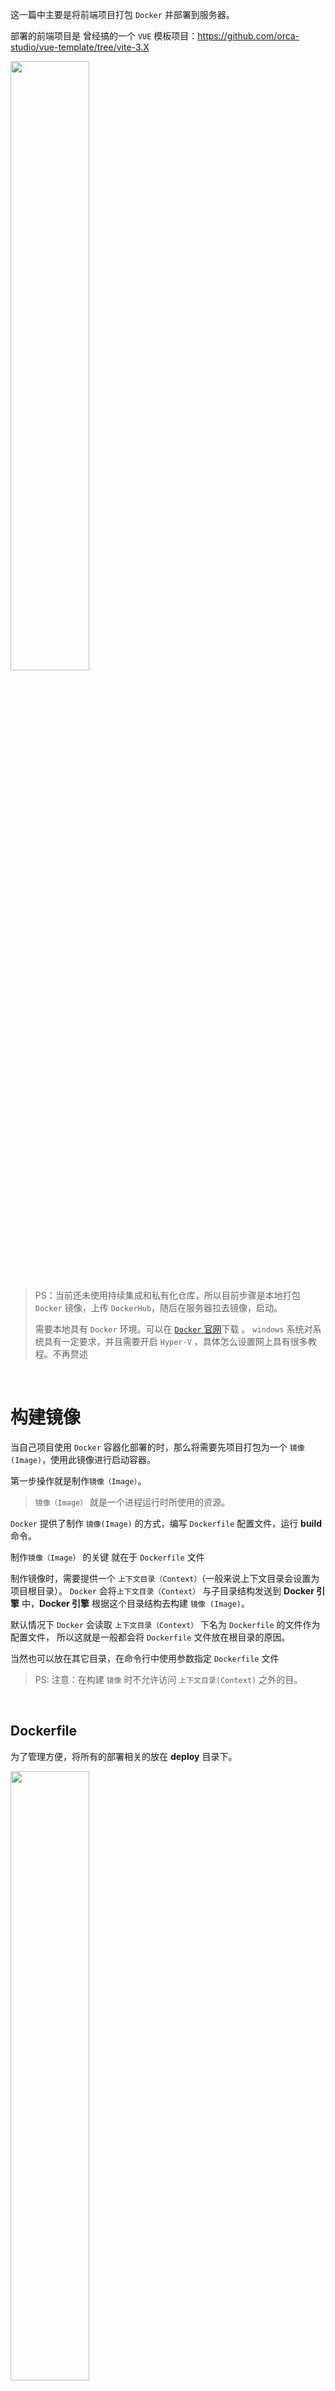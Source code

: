 这一篇中主要是将前端项目打包 `Docker` 并部署到服务器。

部署的前端项目是 曾经搞的一个 `VUE` 模板项目：https://github.com/orca-studio/vue-template/tree/vite-3.X

<img src=./images/03/01.png width=50%/>

> PS：当前还未使用持续集成和私有化仓库，所以目前步骤是本地打包 `Docker` 镜像，上传 `DockerHub`，随后在服务器拉去镜像，启动。
>
> 需要本地具有 `Docker` 环境。可以在 [`Docker` 官网](https://www.docker.com/products/docker-desktop)下载 。
> `windows` 系统对系统具有一定要求，并且需要开启 `Hyper-V` ，具体怎么设置网上具有很多教程。不再赘述

<br/>

# 构建镜像

当自己项目使用 `Docker` 容器化部署的时，那么将需要先项目打包为一个 `镜像(Image)`，使用此镜像进行启动容器。

第一步操作就是制作`镜像（Image）`。

> `镜像（Image）` 就是一个进程运行时所使用的资源。

`Docker` 提供了制作 `镜像(Image)` 的方式，编写 `Dockerfile` 配置文件，运行 **build** 命令。

制作`镜像（Image）` 的关键 就在于 `Dockerfile` 文件

制作镜像时，需要提供一个 `上下文目录（Context）`（一般来说上下文目录会设置为项目根目录）。
`Docker` 会将`上下文目录（Context）` 与子目录结构发送到 **Docker 引擎** 中，**Docker 引擎** 根据这个目录结构去构建 `镜像 (Image)`。

默认情况下 `Docker` 会读取 `上下文目录（Context）` 下名为 `Dockerfile` 的文件作为配置文件，
所以这就是一般都会将 `Dockerfile` 文件放在根目录的原因。

当然也可以放在其它目录，在命令行中使用参数指定 `Dockerfile` 文件

> PS: 注意：在构建 `镜像` 时不允许访问 `上下文目录(Context)` 之外的目。

<br/>

## Dockerfile

为了管理方便，将所有的部署相关的放在 **deploy** 目录下。

<img src=./images/03/02.png  width=50%/>

```Dockerfile
FROM nginx:latest

# 将代码copy到镜像
COPY ../dist /usr/share/nginx/html

# 将 nginx 配置文件 copy 到容器内配置文件的目录下
COPY ../deploy/nginx.conf /etc/nginx

# 容器应用端口
EXPOSE 80
```

> PS：`Dockerfile` 具有好多指令，在此只介绍使用到的指令，其它指令有兴趣的朋友可以自行查询

- 第一行 **FROM** 指令表示使用依赖镜像，制作应用级别的镜像，都需要依赖运行环境。web 项目则需要 `Nginx` 服务器运行。

  > PS： 之前说过， 镜像是分层的，制作的镜像可以简单的理解为在现有镜像上添加一层。产生一个新的镜像。

- 第二行 **COPY** 命令表示 复制文件，将本地的目录或者文件 打包到镜像指定目录下。将 **./dist** 目录，也就是打包器打包后生成的代码目录复制到 镜像中的 **/usr/share/nginx/html** 目录

  > PS：所有相对目录都是以 `上下文目录(Context)` 为基准，所以 **dist** 目录访问时 **./dist**，而非 **../dist**。

- 第三行 **COPY** 命令表示将 **nginx.conf** 配置文件 复制到 **/etc/nginx**。

  > PS：所有相对目录都是以 `上下文目录(Context)` 为基准，所以 **nginx.conf** 目录访问时 **./deploy/nginx.conf**，而非 **./nginx.conf**。

  web 项目 `容器`，内存运行的是 `Nginx`，项目 `镜像（Image）` 中的 `Nginx` 服务器。 自己制作的 `镜像(Image)` 只是将生成的静态文件挂载到 `Nginx` 上。
  **nginx.conf** 配置文件是用来配置 `Nginx` 挂载路由等信息。

- 第四行 **EXPOSE** 命令暴露端口号，启动容器时使用 `ports` 映射容器内部的端口号就是此命令暴露出的。

> `Nginx` 镜像中，暴露了 **80** 端口运行 `Nginx` 服务器，`Dockerfile` 中只暴露 **80** 端口，在启动时 **80** 端口直接启动的是 `Nginx` 服务器。

注意：不允许直接使用 **./nginx.conf** 访问，会被识别成以 `上下文目录（Context）` 下的 **nginx.conf**

<img src=./images/03/02_01.png  width=50%/>

但是允许以 `上下文(目录)`为相对目录的基准目录。

<br/>

## nginx.conf

在 **deploy/nginx.conf** 文件中编写 `Nginx` 配置。 `镜像（Image）`打包时会复制此文件到镜像中

> PS： 也可以使用类似上一篇中的将 `nginx.conf` 挂载到宿主环境中。那种方案优势更好一些。

```conf
events {
    worker_connections  1024;
}

http {
    include mime.types;
    default_type text/html;
    sendfile on;
    keepalive_timeout 65;
    charset utf-8;
    error_log  /var/log/nginx/error.log;
    access_log  /var/log/nginx/access.log;
    server {
        listen       80;

        location / {
            root    /usr/share/nginx/html;
            index  index.html index.htm;
            try_files $uri $uri/ /index.html;
        }
    }
}
```

- root： 此属性设置根目录，当前根目录设置为 **/usr/share/nginx/html**，此目录由 **./dist** 目录复制过去。
- index: 此属性指定网站初始页面。 也就是 **/usr/share/nginx/html/index.html**
- try_files： 此属性将所有的访问都转为 **index.html** 。单页面程序的路由都是请求的同一个 `HTML`，由 `JS` 内部判断的路由页面
  类似 `webpack-dev-server` 中的 **historyApiFallback** 属性

<br/>

## 执行构建

执行构建 `镜像（Image）` 的命令是 `docker build`。

为了方便执行，在 `package.json` 中添加 **deploy** 命令执行构建

<img src=./images/03/03.png  width=50%/>

在每次构建 `镜像（Image）` 之前，先进行项目编译。也就是执行 `npm run build` 命令，打包新的代码。当编译成功后执行 `docker build` 。

> PS： `npm-run-all` 是使用的一个 [NPM 包](https://www.npmjs.com/package/npm-run-all)，用于执行多个脚本

> PS： `Docker Hub` 没有账号的可以先进行注册：https://hub.docker.com/

`docker build` 命令中使用了几个参数

- -t 构建的镜像名称。 其中 **yxs970707** 是我在 `Docker Hub` 中的用户名称。当前还没有构建私库，先推送到 `Docker Hub`,将 **yxs970707** 改为自己名称或组织即可。
  **:** 后的为当前镜像的 `标签(tag)`，一般情况下会设置版本号。
- -f `Dockerfile` 文件地址，因为`Dockerfile` 文件存在了 **deploy** 目录下，所以需要指定文件地址。
- 最后一个点 _._ 表示设置当前目录为 `上下文目录（Context）`。

> PS：`标签(tag)` 设置特别灵活，可以随意设置，所以 `标签(tag)` 需要自行注意管理
> PS： 构建镜像时可以设置多 `标签(tag)`,添加多个 **-t** 就行

此时，执行 `npm run deploy` 便可以构建`镜像（Image）`。构建`镜像（Image）`时，每一句命令都具有清晰的信息。构建成功后就可以在本地 `Docker` 中看到此镜像

> PS：第一次构建可能会慢一些，因为本地没有 `Nginx` 镜像，如果 pull。

> PS：`镜像（Image）` 的分层其实每一句命令都是一层。

<img src=./images/03/04.png width=50% />

<img src=./images/03/05.png width=50%/>

<br/>

## 测试镜像

构建完毕镜像后可以先在本地测试是否可以部署

<img src=./images/03/06.png width=50%/>

在此将本地 **3333** 端口号映射到了容器。可以根据情况随意设置未被使用的端口号，

如果未出意外的话将会启动一个 `容器`，并且最后状态为 **RUNNING**，成功启动后使用端口号进行访问。

<img src=./images/03/07.png width=50% />

<img src=./images/03/09.png width=50% />

如果启动时出错的话，可以点击容器查看具体错误日志

<img src=./images/03/08.png width=50% />

我在此成功启动并且可访问，如有未成功的可以查询日志，实在解决不了可以留言。

<br/>

## 推送 Docker Hub

本地测试完毕后,可以推送到 `Docker Hub` 中,然后由服务器拉取部署。

> PS：之后部署私有仓库之后可以推送到私有仓库

推送到 `Docker Hub` 很简单，只需要在 `Docker Desktop` 中登录账号然后 **push**

**push** 成功后就可以在 `Docker Hub` 中搜到镜像

<img src=./images/03/10.png width=50% />

<img src=./images/03/11.png width=50% />

<img src=./images/03/12.png width=50% />

<br/>

# 部署容器

## 最简部署

最简部署方案直接拉取设置端口号即可

> 拉取镜像可能有些延迟，因为 `Docker` 配置了国内源，需要时间来同步

```yml
version: '3.9'
services:
  nginx:
    image: yxs970707/deploy-web-demo:1.0.0
    container_name: web
    restart: always
    ports:
      - 7777:80
```

> PS：`镜像（Image）`的 `标签(tag)` 设置的为 **1.0.0**，拉取镜像时需要指定标签

使用 `Portainer` 部署完毕后就可以访问服务器进行访问。

<img src=./images/03/13.png width=50% />

<img src=./images/03/14.png width=50% />

<br/>

## volumes 挂载

在上面将所有文件都存放镜像中，并没有使用 `volumes` 将 **/usr/share/nginx/html** 目录挂载到宿主机中。
接下来就实现这一操作。

这一操作可以实现不更新镜像和容器直接更新前端项目操作。不过这样操作也并不推荐。但是具体怎么做，需要根据真实情况来决定。
下面就简单看一下这个步骤。

### 非具名 volumes 覆盖问题

在之前都是使用宿主目录直接挂载容器内目录。使用宿主目录直接挂载会在容器启动时使用宿主目录覆盖容器目录。

```yml
version: '3.9'

services:
  nginx:
    image: yxs970707/deploy-web-demo:1.0.0
    container_name: web
    restart: always
    ports:
      - 7777:80
    volumes:
      - /volumes/web/html:/usr/share/nginx/html
```

更新 `YMAL` 文件，添加了挂载 **/usr/share/nginx/html** 目录，
使用此文件重新部署后访问的话，`Nginx` 会提示 **403**，也就是根本没有找到该地址

<img src=./images/03/15.png width=50% />

> **/usr/share/nginx/html** 目录是存储前端文件的目录。

查询服务器，挂载目录并没有任何文件，并且进入容器内部查询 **/usr/share/nginx/html** 也发现并没有任何文件

<img src=./images/03/16.png width=50% />

<img src=./images/03/17.png width=50% />

> docker exec -it web /bin/sh 进入容器

也就是说 `Docker` 在启动容器时，会使用宿主目录覆盖容器内目录。

也可以在宿主目录创建一个文件进行测试，在此只贴出测试结果。有兴趣的可以自行测试。

<img src=./images/03/18.png width=50% />

<br/>

### 具名 Volumes

解决数据挂载问题，就需要创建具名的 Volumes。

在 `Docker` 中具有 `Volumes` 一套完整定义。 `Volume` 具有很强大的功能。甚至可以将数据挂载到其它机器上。
在此就不介绍 `Volume`，不了解的朋友可以自行查询。

<img src=./images/03/19.png width=50% />

`Volume` 可以使用命令先进行创建，然后在挂载时使用。当然也可以在 `Docker Compose` 定义 。

```yml
version: '3.9'

volumes:
  web-html:
    name: web-html
    driver: local
    driver_opts:
      o: bind
      type: none
      device: /volumes/web/html

services:
  nginx:
    image: yxs970707/deploy-web-demo:1.0.0
    container_name: web
    restart: always
    ports:
      - 7777:80
    volumes:
      - web-html:/usr/share/nginx/html
```

`YAML` 文件中 **volumes** 就是创建一个具名的 `Volume`。

这个数据卷使用了本地数据卷，并且将数据卷绑定到 **/volumes/web/html** 目录
然后使用 **数据卷名称(web-html)** 挂载 **/usr/share/nginx/html**

注意，使用数据卷名称挂载时， **/volumes/web/html** 目录必须存在，并且目录下并无任何文件。

使用此 **yml** 部署的项目可以正常访问并且将完好的将数据挂载到 **/volumes/web/html**。

<img src=./images/03/20.png width=50% />

<img src=./images/03/21.png width=50% />

仔细观察的情况下， `Portainer` 可视化工具中在 `Volume` 项此时具有一个 **web-html** 的数据卷

<img src=./images/03/22.png width=50% />

在其详细信息中可以看到具体详情。

其中具有一个 **Mount path** 属性，这个属性值是此数据卷的目录。

其实在 `Docker` 挂载数据卷时，会将此目录与容器内进行挂载。

另外还有一个 **device** 属性，这个数据是与数据卷绑定的目录。Linux 具有一种可以将 **Mount path** 和 **device** 绑定为类似一个目录方案

当然还可以使用其它绑定方案，将数据卷绑定到其它目录。甚至可以绑定到其它机器

<img src=./images/03/23.png width=50% />

F
